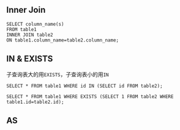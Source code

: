 
## Inner Join
```
SELECT column_name(s)
FROM table1
INNER JOIN table2
ON table1.column_name=table2.column_name;
```

## IN & EXISTS
子查询表大的用`EXISTS`，子查询表小的用`IN`
```
SELECT * FROM table1 WHERE id IN (SELECT id FROM table2);

SELECT * FROM table1 WHERE EXISTS (SELECT 1 FROM table2 WHERE table1.id=table2.id);
```

## AS
